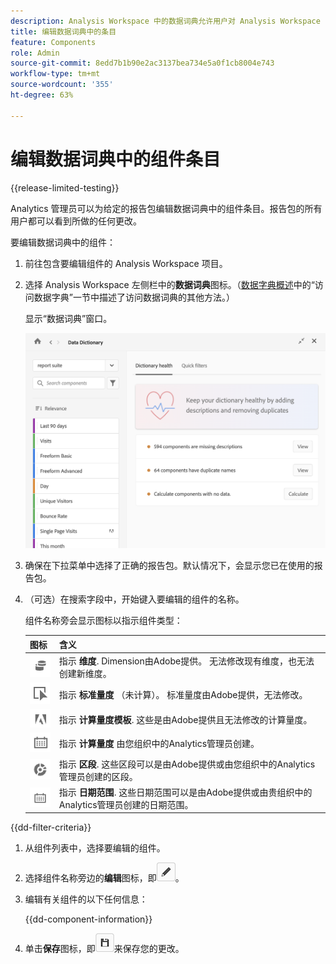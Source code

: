 ```yaml
---
description: Analysis Workspace 中的数据词典允许用户对 Analysis Workspace 中的各种组件进行编目和跟踪，包括组件的预期用途、批准情况、重复情况等等。
title: 编辑数据词典中的条目
feature: Components
role: Admin
source-git-commit: 8edd7b1b90e2ac3137bea734e5a0f1cb8004e743
workflow-type: tm+mt
source-wordcount: '355'
ht-degree: 63%

---
```


# 编辑数据词典中的组件条目

{{release-limited-testing}}

Analytics 管理员可以为给定的报告包编辑数据词典中的组件条目。报告包的所有用户都可以看到所做的任何更改。

要编辑数据词典中的组件：

1. 前往包含要编辑组件的 Analysis Workspace 项目。

1. 选择 Analysis Workspace 左侧栏中的&#x200B;**数据词典**&#x200B;图标。（[数据字典概述](/help/analyze/analysis-workspace/components/data-dictionary/data-dictionary-overview.md)中的“访问数据字典”一节中描述了访问数据词典的其他方法。）

   显示“数据词典”窗口。

   ![数据词典管理员视图](assets/data-dictionary-admin.png)

1. 确保在下拉菜单中选择了正确的报告包。默认情况下，会显示您已在使用的报告包。

1. （可选）在搜索字段中，开始键入要编辑的组件的名称。

   组件名称旁会显示图标以指示组件类型：

   | 图标 | 含义 |
   |---------|----------|
   | ![Dimension图标](assets/dimension-icon.png) | 指示 **维度**. Dimension由Adobe提供。 无法修改现有维度，也无法创建新维度。 |
   | ![“量度”图标](assets/default-metric-icon.png) | 指示 **标准量度** （未计算）。 标准量度由Adobe提供，无法修改。 |
   | ![Adobe图标](assets/default-calc-metric-icon.png) | 指示 **计算量度模板**. 这些是由Adobe提供且无法修改的计算量度。 |
   | ![计算器图标](assets/calculated-metric-icon-created.png) | 指示 **计算量度** 由您组织中的Analytics管理员创建。 <!-- Delete all the comments... Components with this icon can be modified by an Analytics administrator. New calculated metrics can be created by an Analytics administrator, as described in [Metrics](/help/analyze/analysis-workspace/components/apply-create-metrics.md). --> |
   | ![“区段”图标 ](assets/segment-icon.png) | 指示 **区段**. 这些区段可以是由Adobe提供或由您组织中的Analytics管理员创建的区段。<!-- Segments that were created byComponents with this icon can be modified by an Analytics administrator, as described in [Edit component entries in the Data Dictionary](/help/analyze/analysis-workspace/components/data-dictionary/edit-entries-data-dictionary.md). New calculated metrics can also be created by an Analytics administrator, as described in [Metrics](/help/analyze/analysis-workspace/components/apply-create-metrics.md). --> |
   | ![日期范围图标](assets/date-range-icon.png) | 指示 **日期范围**. 这些日期范围可以是由Adobe提供或由贵组织中的Analytics管理员创建的日期范围。 <!-- Components with this icon can be modified by an Analytics administrator. New date ranges can also be created by an Analytics administrator, as described in [Create custom date ranges](/help/analyze/analysis-workspace/components/calendar-date-ranges/custom-date-ranges.md). --> |

{{dd-filter-criteria}}

1. 从组件列表中，选择要编辑的组件。

1. 选择组件名称旁边的&#x200B;**编辑**&#x200B;图标，即![“数据词典编辑”图标](assets/data-dictionary-edit-icon.png)。

1. 编辑有关组件的以下任何信息：

   {{dd-component-information}}

1. 单击&#x200B;**保存**&#x200B;图标，即![“数据词典保存”图标](assets/data-dictionary-save-icon.png)来保存您的更改。
